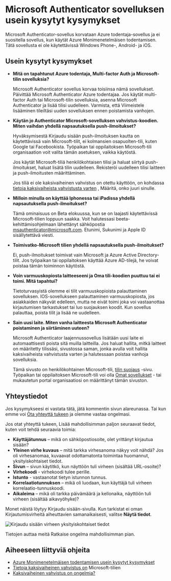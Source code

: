 <properties
    pageTitle="Microsoft todentaja-sovelluksen usein kysytyt kysymykset"
    description="On usein kysyttyjä kysymyksiä ja vastauksia Microsoft Authentication-sovellus ja Azure Monimenetelmäisen todentamisen liittyviä luettelo."
    services="multi-factor-authentication"
    documentationCenter=""
    authors="kgremban"
    manager="femila"
    editor="pblachar, librown"/>

<tags
    ms.service="multi-factor-authentication"
    ms.workload="identity"
    ms.tgt_pltfrm="na"
    ms.devlang="na"
    ms.topic="article"
    ms.date="10/13/2016"
    ms.author="kgremban"/>

# <a name="microsoft-authenticator-application-faq"></a>Microsoft Authenticator sovelluksen usein kysytyt kysymykset

Microsoft Authenticator-sovellus korvataan Azure todentaja-sovellus ja ei suositella sovellus, kun käytät Azure Monimenetelmäisen todentamisen. Tätä sovellusta ei ole käytettävissä Windows Phone-, Android- ja iOS.

## <a name="frequently-asked-questions"></a>Usein kysytyt kysymykset

- **Mitä on tapahtunut Azure todentaja, Multi-factor Auth ja Microsoft-tilin sovelluksia?**

    Microsoft Authenticator sovellus korvaa toisiinsa nämä sovellukset. Päivittää Microsoft Authenticator Azure todentajaa. Jos käytät multi-factor Auth tai Microsoft-tilin sovelluksia, asenna Microsoft Authenticator ja lisää tilisi uudelleen. Varmista, että Viimeistele lisääminen tileiltäsi uuden sovelluksen ennen poistamista vanhojen.

- **Käytän jo Authenticator Microsoft-sovelluksen vahvistus-koodien. Miten vaihdan yhdellä napsautuksella push-ilmoitukset?**  

    Hyväksymisestä Kirjaudu sisään push-ilmoituksen kautta on käytettävissä vain Microsoft-tilit, ei kolmansien osapuolten-tili, kuten Google tai Facebookista. Työpaikan tai oppilaitoksen Microsoft-tili organisaation voit valita tämän asetuksen, vaikka käytöstä.

    Jos käytät Microsoft-tiliä henkilökohtaisen tilisi ja haluat siirtyä push-ilmoitukset, haluat lisätä tilin uudelleen. Rekisteröi uudelleen tilisi laitteen ja push-ilmoitusten määrittäminen.  

    Jos tiliä ei ole kaksivaiheinen vahvistus on otettu käyttöön, on kohdassa [tietoja kaksivaiheista vahvistusta varten](https://support.microsoft.com/help/12408/microsoft-account-about-two-step-verification) , Määritä, onko juuri sinulle.  

- **Milloin minulla on käyttää Iphonessa tai iPadissa yhdellä napsautuksella push-ilmoitukset?**  

    Tämä ominaisuus on Beta elokuussa, kun se on laajasti käytettävissä Microsoft-tilien loppuun saakka. Voit halutessasi beeta-kehittämisohjelmaan lähettänyt sähköpostia msauthenticator@microsoft.com. Etunimi, Sukunimi ja Apple ID sisällytettävä viesti.  

- **Toimivatko-Microsoft tilien yhdellä napsautuksella push-ilmoitukset?**  

    Ei, push-ilmoitukset toimivat vain Microsoft ja Azure Active Directory-tilit. Jos työpaikan tai oppilaitoksen käyttää Azure AD-tilejä, he voivat poistaa tämän toiminnon käytöstä.  

- **Voin varmuuskopiosta laitteeseeni ja Oma tili-koodien puuttuu tai ei toimi. Mitä tapahtui?**  

    Tietoturvasyistä olemme ei tilit varmuuskopioista palauttaminen sovelluksen. IOS-sovellukseen palauttaminen varmuuskopiosta, jos asiakkaiden näkyvät edelleen, mutta ne eivät toimi joka voi vastaanottaa kirjautumisen tarkastukset tai luo suojauksen koodit. Kun sovellus palauttaa, poista tilit ja lisää ne uudelleen.

- **Sain uusi laite. Miten vanha laitteesta Microsoft Authenticator poistaminen ja siirtäminen uuteen?**

    Microsoft Authenticator laajennussovellus lisätään uusi laite ei automaattisesti poista sitä muilla laitteilla. Jos haluat hallita, mitkä laitteet on määritetty tilissäsi, sivustossa saman, jonka avulla voit hallita kaksivaiheista vahvistusta varten ja halutessaan poistaa vanhoja sovelluksia.

    Tämä sivusto on henkilökohtainen Microsoft-tili, [tilin suojaus](https://account.microsoft.com/security) -sivu. Työpaikan tai oppilaitoksen Microsoft-tili voi olla [Omat sovellukset](https://myapps.microsoft.com) - tai mukautetun portal organisaatiosi on määrittänyt tämän sivuston.

## <a name="contact-us"></a>Yhteystiedot

Jos kysymykseesi ei vastata tätä, jätä kommentin sivun alareunassa. Tai kun emme voi [Ota yhteyttä tukeen](https://support.microsoft.com/contactus) ja olemme vastaa ongelmasi.

Jos otat yhteyttä tukeen, Lisää mahdollisimman paljon seuraavat tiedot, kuten voit tehdä seuraavia toimia:

- **Käyttäjätunnus** – mikä on sähköpostiosoite, olet yrittänyt kirjautua sisään?
- **Yleinen virhe kuvaus** – mitä tarkka virhesanoma näkyy voit nähdä?  Jos oli virhesanomaa, kuvaavat odottamatonta toimintaa huomannut, yksityiskohtaiset tiedot.
- **Sivun** – sivun käytitkö, kun näyttöön tuli virheen (sisältää URL-osoite)?
- **Virhekoodi** - virhekoodi tulee perille.
- **Istunto** - vastaanotat tietyn istunnon tunnus.
- **Korrelaatiotunnuksen** – mikä oli luodaan, kun käyttäjä tuli virheen korrelaatio-tunnuskoodi.
- **Aikaleima** – mikä oli tarkka päivämäärä ja kellonaika, näyttöön tuli virheen (sisältää aikavyöhyke)?

Monet näistä löytyy Kirjaudu sisään-sivulla. Kun tarkistat ei oman Kirjautumisvirheitä aiheuttavien samanaikaisesti, valitse **Näytä tiedot**.

![Kirjaudu sisään virheen yksityiskohtaiset tiedot](./media/multi-factor-authentication-end-user-troubleshoot/view_details.png)

Tietojen auttaa meitä Ratkaise ongelma mahdollisimman pian.

## <a name="related-topics"></a>Aiheeseen liittyviä ohjeita

- [Azure Monimenetelmäisen todentamisen usein kysytyt kysymykset](multi-factor-authentication-faq.md)  
- [Tietoja kaksivaiheinen vahvistus on](https://support.microsoft.com/help/12408/microsoft-account-about-two-step-verification) Microsoft-tilien
- [Kaksivaiheinen vahvistus on ongelmia?](multi-factor-authentication-end-user-troubleshoot.md)
